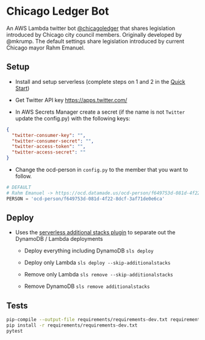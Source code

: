 # Chicago Ledger Bot

An AWS Lambda twitter bot [@chicagoledger](https://twitter.com/chicagoledger) that shares legislation introduced by Chicago city council members. Originally developed by @mkrump.
The default settings share legislation introduced by current Chicago mayor Rahm Emanuel.

## Setup

- Install and setup serverless (complete steps on 1 and 2 in the [Quick Start](https://github.com/serverless/serverless/blob/master/README.md#quick-start))

- Get Twitter API key https://apps.twitter.com/
- In AWS Secrets Manager create a secret (if the name is not `Twitter` update the config.py) with the following keys:

```json
{
  "twitter-consumer-key": "",
  "twitter-consumer-secret": "",
  "twitter-access-token": "",
  "twitter-access-secret": ""
}
```

- Change the ocd-person in `config.py` to the member that you want to follow.

```python
# DEFAULT
# Rahm Emanuel -> https://ocd.datamade.us/ocd-person/f649753d-081d-4f22-8dcf-3af71de0e6ca/
PERSON = 'ocd-person/f649753d-081d-4f22-8dcf-3af71de0e6ca'
```

## Deploy

- Uses the [serverless additional stacks plugin](https://github.com/SC5/serverless-plugin-additional-stacks) to separate out the DynamoDB / Lambda deployments

  - Deploy everything including DynamoDB
  `sls deploy`

  - Deploy only Lambda
  `sls deploy --skip-additionalstacks`

  - Remove only Lambda
  `sls remove --skip-additionalstacks`

  - Remove DynamoDB
  `sls remove additionalstacks`

## Tests

```bash
pip-compile --output-file requirements/requirements-dev.txt requirements/requirements-dev.in
pip install -r requirements/requirements-dev.txt
pytest
```
